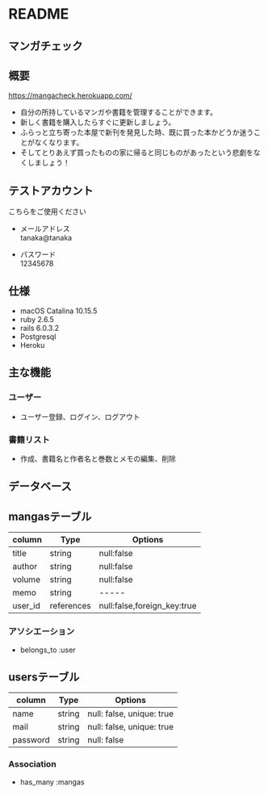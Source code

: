 # README
## マンガチェック

## 概要
https://mangacheck.herokuapp.com/

- 自分の所持しているマンガや書籍を管理することができます。
- 新しく書籍を購入したらすぐに更新しましょう。
- ふらっと立ち寄った本屋で新刊を発見した時、既に買った本かどうか迷うことがなくなります。
- そしてとりあえず買ったものの家に帰ると同じものがあったという悲劇をなくしましょう！

## テストアカウント
こちらをご使用ください

- メールアドレス  
tanaka@tanaka

- パスワード  
12345678

## 仕様
- macOS Catalina 10.15.5
- ruby 2.6.5
- rails 6.0.3.2
- Postgresql
- Heroku

## 主な機能
### ユーザー
- ユーザー登録、ログイン、ログアウト

### 書籍リスト
- 作成、書籍名と作者名と巻数とメモの編集、削除


## データベース

## mangasテーブル
|column|Type|Options|
|------|----|-------|
|title|string|null:false|
|author|string|null:false|
|volume|string|null:false|
|memo|string|-----|
|user_id|references|null:false,foreign_key:true|

### アソシエーション
- belongs_to :user

## usersテーブル
|column|Type|Options|
|------|----|-------|
|name|string|null: false, unique: true|
|mail|string|null: false, unique: true|
|password|string|null: false|

### Association
- has_many :mangas